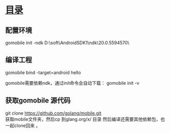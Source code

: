 # [目录](README.md)

## 配置环境 

gomobile init -ndk D:\soft\AndroidSDK1\ndk\20.0.5594570\ 


## 编译工程 

gomobile bind -target=android hello

gomobile需要依赖ndk，通过init命令会自动下载：
gomobile init -v 


## 获取gomobile 源代码  

git clone https://github.com/golang/mobile.git  
获取mobile文件夹，然后cp 到glang.org/x/ 目录 
然后编译还需要其他依赖包，也一起clone回来  。 

